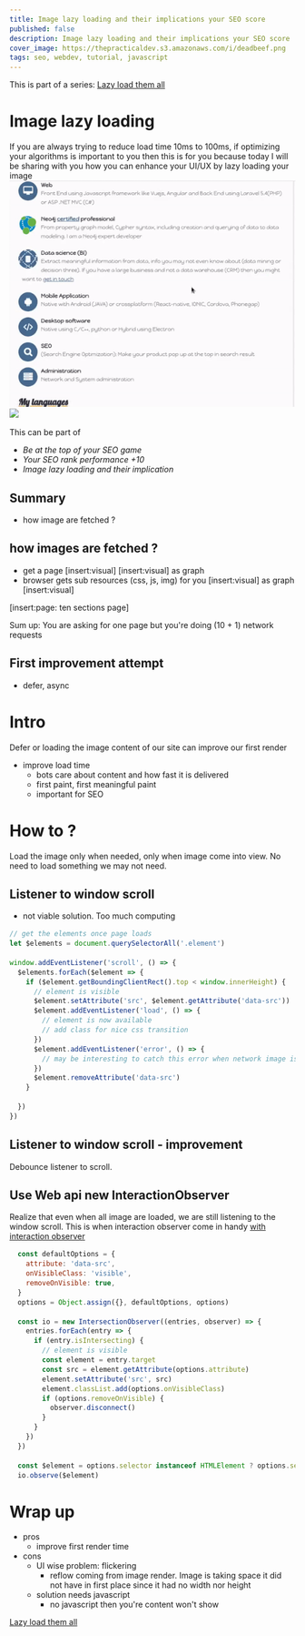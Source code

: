 ```yaml
---
title: Image lazy loading and their implications your SEO score
published: false
description: Image lazy loading and their implications your SEO score
cover_image: https://thepracticaldev.s3.amazonaws.com/i/deadbeef.png
tags: seo, webdev, tutorial, javascript
---
```

This is part of a series: [Lazy load them all](/lazy_load_them_all)

# Image lazy loading
If you are always trying to reduce load time 10ms to 100ms, if optimizing your algorithms is important to you then this is for you because today I will be sharing with you how you can enhance your UI/UX by lazy loading your image
![](about_example.gif)
![](portfolio_example.gif)

This can be part of 
- _Be at the top of your SEO game_
- _Your SEO rank performance +10_
- _Image lazy loading and their implication_

## Summary
- how image are fetched ?

## how images are fetched ?
- get a page
[insert:visual]
[insert:visual] as graph
- browser gets sub resources (css, js, img) for you 
[insert:visual] as graph
[insert:visual]

[insert:page: ten sections page]

Sum up: You are asking for one page but you're doing (10 + 1) network requests

## First improvement attempt
- defer, async


 # Intro
Defer or loading the image content of our site can improve our first render
- improve load time 
  * bots care about content and how fast it is delivered
  * first paint, first meaningful paint
  * important for SEO
  

# How to ?
Load the image only when needed, only when image come into view. No need to load something we may not need.

## Listener to window scroll
- not viable solution. Too much computing
```js
// get the elements once page loads
let $elements = document.querySelectorAll('.element')

window.addEventListener('scroll', () => {
  $elements.forEach($element => {
    if ($element.getBoundingClientRect().top < window.innerHeight) {
      // element is visible
      $element.setAttribute('src', $element.getAttribute('data-src'))
      $element.addEventListener('load', () => {
        // element is now available
        // add class for nice css transition
      })
      $element.addEventListener('error', () => {
        // may be interesting to catch this error when network image is not available or failed to load for any server issue
      })
      $element.removeAttribute('data-src')
    }
    
  })
})
```
## Listener to window scroll - improvement
Debounce listener to scroll. 


## Use Web api new InteractionObserver
Realize that even when all image are loaded, we are still listening to the window scroll. This is when interaction observer come in handy
[with interaction observer](https://www.youtube.com/watch?v=aUjBvuUdkhg)

```js
  const defaultOptions = {
    attribute: 'data-src',
    onVisibleClass: 'visible',
    removeOnVisible: true,
  }
  options = Object.assign({}, defaultOptions, options)

  const io = new IntersectionObserver((entries, observer) => {
    entries.forEach(entry => {
      if (entry.isIntersecting) {
        // element is visible
        const element = entry.target
        const src = element.getAttribute(options.attribute)
        element.setAttribute('src', src)
        element.classList.add(options.onVisibleClass)
        if (options.removeOnVisible) {
          observer.disconnect()
        }
      }
    })
  })

  const $element = options.selector instanceof HTMLElement ? options.selector : document.querySelector(options.selector)
  io.observe($element)
```

# Wrap up
- pros
  * improve first render time
- cons
  * UI wise problem: flickering
    - reflow coming from image render. Image is taking space it did not have in first place since it had no width nor height
  * solution needs javascript
    - no javascript then you're content won't show


[Lazy load them all](lazy_load_them_all/index.md)
